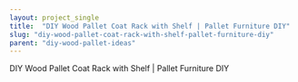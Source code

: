 ```yaml
---
layout: project_single
title:  "DIY Wood Pallet Coat Rack with Shelf | Pallet Furniture DIY"
slug: "diy-wood-pallet-coat-rack-with-shelf-pallet-furniture-diy"
parent: "diy-wood-pallet-ideas"
---
```

DIY Wood Pallet Coat Rack with Shelf | Pallet Furniture DIY